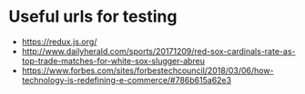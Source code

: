 # Useful urls for testing
  - https://redux.js.org/
  - http://www.dailyherald.com/sports/20171209/red-sox-cardinals-rate-as-top-trade-matches-for-white-sox-slugger-abreu
  - https://www.forbes.com/sites/forbestechcouncil/2018/03/06/how-technology-is-redefining-e-commerce/#786b615a62e3

